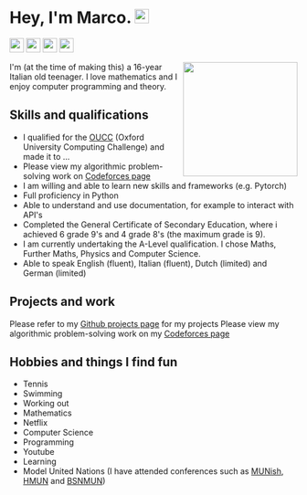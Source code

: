 # Hey, I'm Marco. <img src="https://upload.wikimedia.org/wikipedia/commons/a/a4/Animated-Flag-Italy.gif" height=25>

<a href="https://www.linkedin.com/in/marco-bonato-849734231/"><img src="https://img.shields.io/badge/-linkedin-blue?style=flat&logo=linkedin&logoColor=white" height=25></a>
<a href="https://github.com/MarcoBonato09?tab=repositories"><img src="https://img.shields.io/badge/-github-grey?style=flat&logo=github&logoColor=white" height=25></a>
<a href="mailto:marcobonato09@gmail.com"><img src="https://img.shields.io/badge/-gmail-red?style=flat&logo=gmail&logoColor=white" height=25></a>
<a href="https://codeforces.com/profile/marcobonato"><img src="https://img.shields.io/badge/-codeforces-yellow?style=flat&logo=codeforces&logoColor=white" height=25></a>

<img src="https://upload.wikimedia.org/wikipedia/fr/3/38/Logo_Ajin_ja.png" width="200" align="right">

I'm (at the time of making this) a 16-year Italian old teenager. I love mathematics and I enjoy computer programming and theory.
## Skills and qualifications

- I qualified for the [OUCC](https://www.bebras.uk/index.php?action=content&id=42) (Oxford University Computing Challenge) and made it to ...
- Please view my algorithmic problem-solving work on [Codeforces page](https://codeforces.com/profile/marcobonato)
- I am willing and able to learn new skills and frameworks (e.g. Pytorch)
- Full proficiency in Python
- Able to understand and use documentation, for example to interact with API's
- Completed the General Certificate of Secondary Education, where i achieved 6 grade 9's and 4 grade 8's (the maximum grade is 9).
- I am currently undertaking the A-Level qualification. I chose Maths, Further Maths, Physics and Computer Science.
- Able to speak English (fluent), Italian (fluent), Dutch (limited) and German (limited)

## Projects and work

Please refer to my [Github projects page](https://github.com/MarcoBonato09?tab=repositories) for my projects
Please view my algorithmic problem-solving work on my [Codeforces page](https://codeforces.com/profile/marcobonato)

## Hobbies and things I find fun 

- Tennis
- Swimming
- Working out
- Mathematics
- Netflix
- Computer Science
- Programming
- Youtube
- Learning
- Model United Nations (I have attended conferences such as [MUNish](https://munish.nl/), [HMUN](https://hmun.nl/) and [BSNMUN](https://bsnmun.com/))
